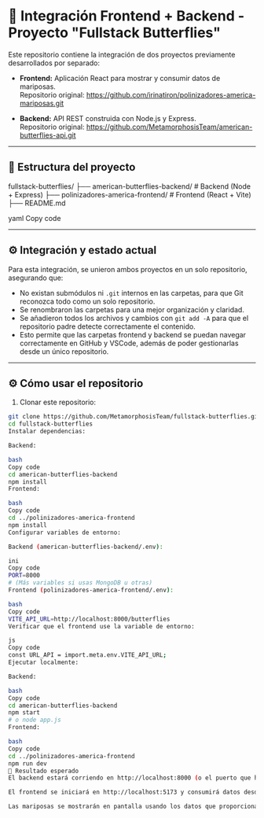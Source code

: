 # 🧩 Integración Frontend + Backend - Proyecto "Fullstack Butterflies"

Este repositorio contiene la integración de dos proyectos previamente desarrollados por separado:

- **Frontend:** Aplicación React para mostrar y consumir datos de mariposas.  
  Repositorio original: https://github.com/irinatiron/polinizadores-america-mariposas.git

- **Backend:** API REST construida con Node.js y Express.  
  Repositorio original: https://github.com/MetamorphosisTeam/american-butterflies-api.git

---

## 📁 Estructura del proyecto

fullstack-butterflies/
├── american-butterflies-backend/ # Backend (Node + Express)
├── polinizadores-america-frontend/ # Frontend (React + Vite)
├── README.md

yaml
Copy code

---

## ⚙️ Integración y estado actual

Para esta integración, se unieron ambos proyectos en un solo repositorio, asegurando que:

- No existan submódulos ni `.git` internos en las carpetas, para que Git reconozca todo como un solo repositorio.
- Se renombraron las carpetas para una mejor organización y claridad.
- Se añadieron todos los archivos y cambios con `git add -A` para que el repositorio padre detecte correctamente el contenido.
- Esto permite que las carpetas frontend y backend se puedan navegar correctamente en GitHub y VSCode, además de poder gestionarlas desde un único repositorio.

---

## ⚙️ Cómo usar el repositorio

1. Clonar este repositorio:

```bash
git clone https://github.com/MetamorphosisTeam/fullstack-butterflies.git
cd fullstack-butterflies
Instalar dependencias:

Backend:

bash
Copy code
cd american-butterflies-backend
npm install
Frontend:

bash
Copy code
cd ../polinizadores-america-frontend
npm install
Configurar variables de entorno:

Backend (american-butterflies-backend/.env):

ini
Copy code
PORT=8000
# (Más variables si usas MongoDB u otras)
Frontend (polinizadores-america-frontend/.env):

bash
Copy code
VITE_API_URL=http://localhost:8000/butterflies
Verificar que el frontend use la variable de entorno:

js
Copy code
const URL_API = import.meta.env.VITE_API_URL;
Ejecutar localmente:

Backend:

bash
Copy code
cd american-butterflies-backend
npm start
# o node app.js
Frontend:

bash
Copy code
cd ../polinizadores-america-frontend
npm run dev
🧪 Resultado esperado
El backend estará corriendo en http://localhost:8000 (o el puerto que hayas configurado).

El frontend se iniciará en http://localhost:5173 y consumirá datos desde el backend.

Las mariposas se mostrarán en pantalla usando los datos que proporciona la API.

